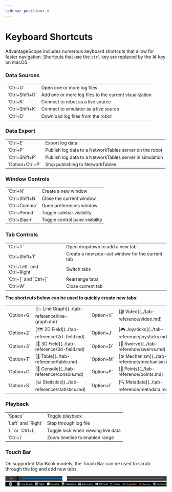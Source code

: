 ```yaml
---
sidebar_position: 4
---
```


# Keyboard Shortcuts

AdvantageScope includes numerous keyboard shortcuts that allow for faster navigation. Shortcuts that use the `ctrl` key are replaced by the ⌘ key on macOS.

### Data Sources

<table>
<tr><td>`Ctrl+O`</td><td>Open one or more log files</td></tr>
<tr><td>`Ctrl+Shift+O`</td><td>Add one or more log files to the current visualization</td></tr>
<tr><td>`Ctrl+K`</td><td>Connect to robot as a live source</td></tr>
<tr><td>`Ctrl+Shift+K`</td><td>Connect to simulator as a live source</td></tr>
<tr><td>`Ctrl+D`</td><td>Download log files from the robot</td></tr>
</table>

### Data Export

<table>
<tr><td>`Ctrl+E`</td><td>Export log data</td></tr>
<tr><td>`Ctrl+P`</td><td>Publish log data to a NetworkTables server on the robot</td></tr>
<tr><td>`Ctrl+Shift+P`</td><td>Publish log data to a NetworkTables server in simulation</td></tr>
<tr><td>`Option+Ctrl+P`</td><td>Stop publishing to NetworkTables</td></tr>
</table>

### Window Controls

<table>
<tr><td>`Ctrl+N`</td><td>Create a new window</td></tr>
<tr><td>`Ctrl+Shift+N`</td><td>Close the current window</td></tr>
<tr><td>`Ctrl+Comma`</td><td>Open preferences window</td></tr>
<tr><td>`Ctrl+Period`</td><td>Toggle sidebar visibility</td></tr>
<tr><td>`Ctrl+Slash`</td><td>Toggle control pane visibility</td></tr>
</table>

### Tab Controls

<table>
<tr><td>`Ctrl+T`</td><td>Open dropdown to add a new tab</td></tr>
<tr><td>`Ctrl+Shift+T`</td><td>Create a new pop-out window for the current tab</td></tr>
<tr><td>`Ctrl+Left` and `Ctrl+Right`</td><td>Switch tabs</td></tr>
<tr><td>`Ctrl+[` and `Ctrl+]`</td><td>Rearrange tabs</td></tr>
<tr><td>`Ctrl+W`</td><td>Close current tab</td></tr>
</table>

**The shortcuts below can be used to quickly create new tabs:**

<table>
<tr>
<td>`Option+G`</td><td>[📉 Line Graph](../tab-reference/line-graph.md)</td>
<td>`Option+V`</td><td>[🎬 Video](../tab-reference/video.md)</td>
</tr>
<tr>
<td>`Option+2`</td><td>[🗺 2D Field](../tab-reference/2d-field.md)</td>
<td>`Option+J`</td><td>[🎮 Joysticks](../tab-reference/joysticks.md)</td>
</tr>
<tr>
<td>`Option+3`</td><td>[👀 3D Field](../tab-reference/3d-field.md)</td>
<td>`Option+D`</td><td>[🦀 Swerve](../tab-reference/swerve.md)</td>
</tr>
<tr>
<td>`Option+T`</td><td>[🔢 Table](../tab-reference/table.md)</td>
<td>`Option+M`</td><td>[⚙️ Mechanism](../tab-reference/mechanism.md)</td>
</tr>
<tr>
<td>`Option+C`</td><td>[💬 Console](../tab-reference/console.md)</td>
<td>`Option+P`</td><td>[📍 Points](../tab-reference/points.md)</td>
</tr>
<tr>
<td>`Option+S`</td><td>[📊 Statistics](../tab-reference/statistics.md)</td>
<td>`Option+I`</td><td>[🔍 Metadata](../tab-reference/metadata.md)</td>
</tr>
</table>

### Playback

<table>
<tr><td>`Space`</td><td>Toggle playback</td></tr>
<tr><td>`Left` and `Right`</td><td>Step through log file</td></tr>
<tr><td>`L` or `Ctrl+L`</td><td>Toggle lock when viewing live data</td></tr>
<tr><td>`Ctrl+\`</td><td>Zoom timeline to enabled range</td></tr>
</table>

### Touch Bar

On supported MacBook models, the Touch Bar can be used to scrub through the log and add new tabs.

![Touch Bar scrubbing interface](./img/keyboard-1.png)
![Touch Bar new tab interface](./img/keyboard-2.png)
